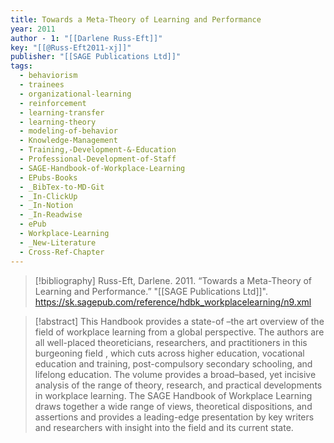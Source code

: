 ```yaml
---
title: Towards a Meta-Theory of Learning and Performance
year: 2011
author - 1: "[[Darlene Russ-Eft]]"
key: "[[@Russ-Eft2011-xj]]"
publisher: "[[SAGE Publications Ltd]]"
tags:
  - behaviorism
  - trainees
  - organizational-learning
  - reinforcement
  - learning-transfer
  - learning-theory
  - modeling-of-behavior
  - Knowledge-Management
  - Training,-Development-&-Education
  - Professional-Development-of-Staff
  - SAGE-Handbook-of-Workplace-Learning
  - EPubs-Books
  - _BibTex-to-MD-Git
  - _In-ClickUp
  - _In-Notion
  - _In-Readwise
  - ePub
  - Workplace-Learning
  - _New-Literature
  - Cross-Ref-Chapter
---
```


> [!bibliography]
> Russ-Eft, Darlene. 2011. “Towards a Meta-Theory of Learning and Performance.” "[[SAGE Publications Ltd]]". https://sk.sagepub.com/reference/hdbk_workplacelearning/n9.xml

> [!abstract]
> This Handbook provides a state-of –the art overview of the field of workplace learning from a global perspective. The authors are all well-placed theoreticians, researchers, and practitioners in this burgeoning field , which cuts across higher education, vocational education and training, post-compulsory secondary schooling, and lifelong education. The volume provides a broad–based, yet incisive analysis of the range of theory, research, and practical developments in workplace learning. The SAGE Handbook of Workplace Learning draws together a wide range of views, theoretical dispositions, and assertions and provides a leading-edge presentation by key writers and researchers with insight into the field and its current state.